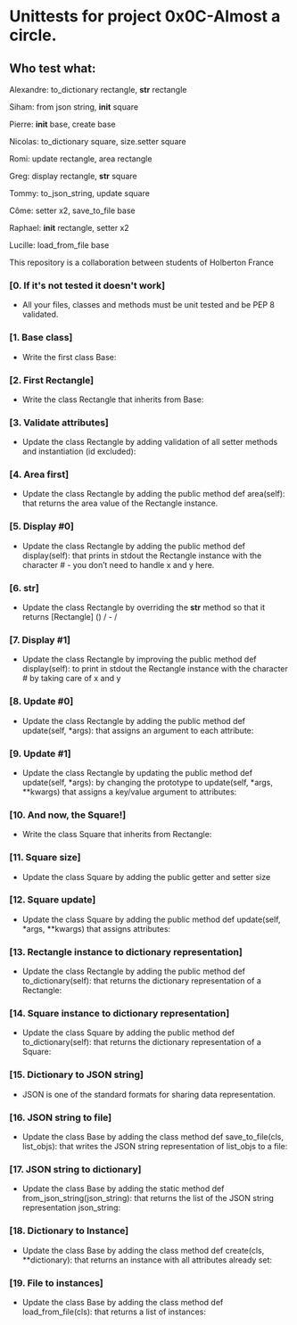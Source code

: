 # Unittests for project 0x0C-Almost a circle.
## Who test what:
Alexandre: to_dictionary rectangle, __str__ rectangle

Siham: from json string, __init__ square

Pierre: __init__ base, create base

Nicolas: to_dictionary square, size.setter square

Romi: update rectangle, area rectangle

Greg: display rectangle, __str__ square

Tommy: to_json_string, update square

Côme: setter x2, save_to_file base

Raphael: __init__ rectangle, setter x2

Lucille: load_from_file base

This repository is a collaboration between students of Holberton  France
### [0. If it's not tested it doesn't work]
* All your files, classes and methods must be unit tested and be PEP 8 validated.
### [1. Base class]
* Write the first class Base:
### [2. First Rectangle]
* Write the class Rectangle that inherits from Base:
### [3. Validate attributes]
* Update the class Rectangle by adding validation of all setter methods and instantiation (id excluded):
### [4. Area first]
* Update the class Rectangle by adding the public method def area(self): that returns the area value of the Rectangle instance.
### [5. Display #0]
* Update the class Rectangle by adding the public method def display(self): that prints in stdout the Rectangle instance with the character # - you don’t need to handle x and y here.
### [6. __str__]
* Update the class Rectangle by overriding the __str__ method so that it returns [Rectangle] (<id>) <x>/<y> - <width>/<height>
### [7. Display #1]
* Update the class Rectangle by improving the public method def display(self): to print in stdout the Rectangle instance with the character # by taking care of x and y
### [8. Update #0]
* Update the class Rectangle by adding the public method def update(self, *args): that assigns an argument to each attribute:
### [9. Update #1]
* Update the class Rectangle by updating the public method def update(self, *args): by changing the prototype to update(self, *args, **kwargs) that assigns a key/value argument to attributes:
### [10. And now, the Square!]
* Write the class Square that inherits from Rectangle:
### [11. Square size]
* Update the class Square by adding the public getter and setter size
### [12. Square update]
* Update the class Square by adding the public method def update(self, *args, **kwargs) that assigns attributes:
### [13. Rectangle instance to dictionary representation]
* Update the class Rectangle by adding the public method def to_dictionary(self): that returns the dictionary representation of a Rectangle:
### [14. Square instance to dictionary representation]
* Update the class Square by adding the public method def to_dictionary(self): that returns the dictionary representation of a Square:
### [15. Dictionary to JSON string]
* JSON is one of the standard formats for sharing data representation.
### [16. JSON string to file]
* Update the class Base by adding the class method def save_to_file(cls, list_objs): that writes the JSON string representation of list_objs to a file:
### [17. JSON string to dictionary]
* Update the class Base by adding the static method def from_json_string(json_string): that returns the list of the JSON string representation json_string:
### [18. Dictionary to Instance]
* Update the class Base by adding the class method def create(cls, **dictionary): that returns an instance with all attributes already set:
### [19. File to instances]
* Update the class Base by adding the class method def load_from_file(cls): that returns a list of instances:
